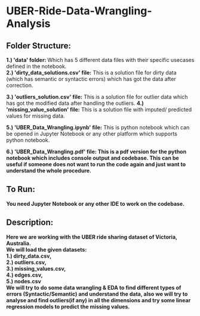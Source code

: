 # UBER-Ride-Data-Wrangling-Analysis

## Folder Structure:
  <b> 1.) 'data' folder: </b> Which has 5 different data files with their specific usecases defined in the notebook. </br>
  <b> 2.) 'dirty_data_solutions.csv' file:</b> This is a solution file for dirty data (which has semantic or syntactic errors) which has got the data after correction. </br>
  
  <b> 3.) 'outliers_solution.csv' file:</b> This is a solution file for outlier data which has got the modified data after handling the outliers.
  <b> 4.) 'missing_value_solution' file:</b> This is a solution file with imputed/ predicted values for missing data.
  
  <b> 5.) 'UBER_Data_Wrangling.ipynb' file:</b> This is python notebook which can be opened in  Jupyter Notebook or any other platform which supports python notebook.
  
  <b> 6.) 'UBER_Data_Wrangling.pdf' file: This is a pdf version for the python notebook which includes console output and codebase. This can be useful if someone does not want to run the code again and just want to understand the whole procedure. 
  
## To Run:
  You need Jupyter Notebook or any other IDE to work on the codebase.

## Description:
Here we are working with the UBER ride sharing dataset of Victoria, Australia. </br>
We will load the given datasets:  </br>
 1.) dirty_data.csv, </br>
 2.) outliers.csv, </br>
 3.) missing_values.csv, </br> 
 4.) edges.csv, </br>
 5.) nodes.csv </br>
We will try to do some data wrangling &amp; EDA to find different types of errors (Syntactic/Semantic) and understand the data, also we will try to analyse and find outliers(if any) in all the dimensions and try some linear regression models to predict the missing values.
